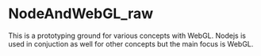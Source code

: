 ﻿# NodeAndWebGL_raw
This is a prototyping ground for various concepts with WebGL. 
Nodejs is used in conjuction as well for other concepts but the main focus is WebGL.

